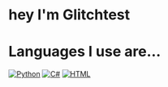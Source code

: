 # hey I'm Glitchtest

# Languages I use are...
[![Python](https://img.shields.io/badge/python-3670A0?style=for-the-badge&logo=python&logoColor=ffdd54)](https://www.python.org/)
[![C#](https://img.shields.io/badge/c%23-%2300599C?style=for-the-badge&logo=csharp)](https://www.python.org/)
[![HTML](https://img.shields.io/badge/html-E34F26?style=for-the-badge&logo=html5&logoColor=fff)](https://www.python.org/)

